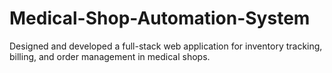 # Medical-Shop-Automation-System
Designed and developed a full-stack web application for inventory tracking, billing, and order management in medical shops.
